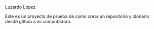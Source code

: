 Luzardo Lopez

Este es un proyecto de prueba de como crear un repositorio y clonarlo desde github a mi computadora.